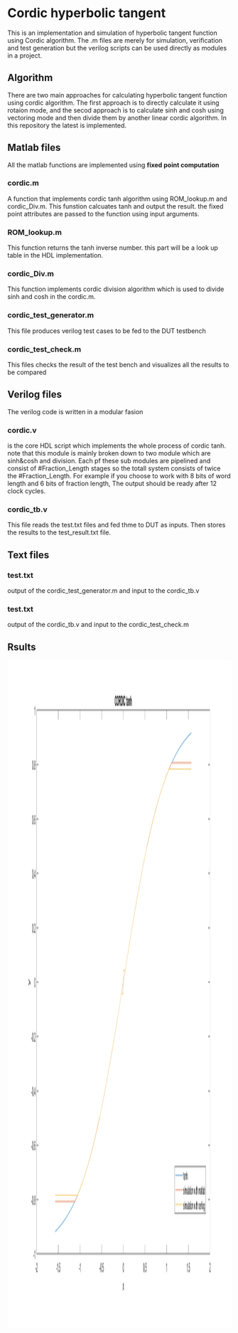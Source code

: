 # Cordic hyperbolic tangent
This is an implementation and simulation of hyperbolic tangent function using
 Cordic algorithm. The .m files are merely for simulation, verification and test
 generation but the verilog scripts can be used directly as modules in a project.
 
## Algorithm
There are two main approaches for calculating hyperbolic tangent function using cordic algorithm.
The first approach is to directly calculate it using rotaion mode, and the secod approach is to
calculate sinh and cosh using vectoring mode and then divide them by another linear cordic algorithm.
In this repository the latest is implemented.
## Matlab files
All the matlab functions are implemented using **fixed point computation**
### cordic.m
A function that implements cordic tanh algorithm using ROM_lookup.m and cordic_Div.m. This funstion
calcuates tanh and output the result. the fixed point attributes are passed to the function using
input arguments.
### ROM_lookup.m
This function returns the tanh inverse number. this part will be a look up table in the HDL implementation.
### cordic_Div.m
This function implements cordic division algorithm which is used to divide sinh and cosh in the  cordic.m.
### cordic_test_generator.m
This file produces verilog test cases to be fed to the DUT testbench
### cordic_test_check.m
This files checks the result of the test bench and visualizes all the results to be compared
## Verilog files
The verilog code is written in a modular fasion
### cordic.v
is the core HDL script which implements the whole process of cordic tanh. note that this module is mainly
broken down to two module which are sinh&cosh and division. Each pf these sub modules are pipelined
and consist of #Fraction_Length stages so the totall system consists of twice the #Fraction_Length.
For example if you choose to work with 8 bits of word length and 6 bits of fraction length, The output should
be ready after 12 clock cycles.
### cordic_tb.v
This file reads the test.txt files and fed thme to DUT as inputs. Then stores the results to the test_result.txt
file.
## Text files
### test.txt
output of the cordic_test_generator.m and input to the cordic_tb.v
### test.txt
output of the cordic_tb.v and input to the cordic_test_check.m
## Rsults
<img src="https://github.com/alireza-shirzad/Cordic_tanh/blob/master/Result.png" height="1500" width="800" >
